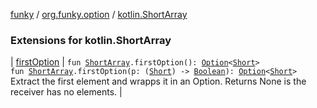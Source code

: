 [funky](../../index.md) / [org.funky.option](../index.md) / [kotlin.ShortArray](.)

### Extensions for kotlin.ShortArray

| [firstOption](first-option.md) | `fun `[`ShortArray`](https://kotlinlang.org/api/latest/jvm/stdlib/kotlin/-short-array/index.html)`.firstOption(): `[`Option`](../-option/index.md)`<`[`Short`](https://kotlinlang.org/api/latest/jvm/stdlib/kotlin/-short/index.html)`>`<br>`fun `[`ShortArray`](https://kotlinlang.org/api/latest/jvm/stdlib/kotlin/-short-array/index.html)`.firstOption(p: (`[`Short`](https://kotlinlang.org/api/latest/jvm/stdlib/kotlin/-short/index.html)`) -> `[`Boolean`](https://kotlinlang.org/api/latest/jvm/stdlib/kotlin/-boolean/index.html)`): `[`Option`](../-option/index.md)`<`[`Short`](https://kotlinlang.org/api/latest/jvm/stdlib/kotlin/-short/index.html)`>`<br>Extract the first element and wrapps it in an Option. Returns None is the receiver has no elements. |

